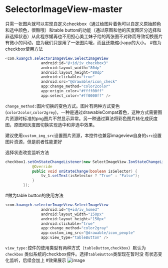 # SelectorImageView-master
只需一张图片就可以实现自定义checkbox（通过给图片着色可以自定义原始颜色和选中颜色，很酷哦）和table button的功能（通过原图和他的灰度图区分选择和非选择状态）从此程序媛再也不用担心美工妹子给的两张图不对称而导致切换图片有微小的闪动，应为我们只是用了一张图片哦，而且还能缩小app的大小。
#做为checkbox使用方法
```java
<com.kuangch.selectorImageView.SelectImageView
                android:id="@+id/iv_checkbox3"
                android:layout_width="80dp"
                android:layout_height="80dp"
                android:clickable="true"
                android:src="@drawable/icon_check"
                app:change_method="color2color"
                app:origin_color="#ffff00ff"
                app:select_color="#ff0000ff" />
```
`change_method:`图片切换的变色方式。图片有两种方式变色(`color2color`,`color2grey`)，一种是通过drawableCompat着色，这种方式需要图片资源时标准的png图片不然显示异常。另一种通过算法将彩色图片转化成灰度图，原图和灰度图切换实现选中和非选中效果。  

建议使用`custom_img_src`设置图片资源，本控件也兼容imageview自身的`src`设置图片资源，但是前者性能更好  

选择状态改变监听方法
```java
checkbox1.setOnStateChangeListener(new SelectImageView.IonStateChangeListener() {
            @Override
            public void onStateChange(boolean isSelector) {
                tv_1.setText(isSelector ? "True" : "False");
            }
        });
```
#做为table button的使用方法
```java
<com.kuangch.selectorImageView.SelectImageView
                android:id="@+id/iv_home3"
                android:layout_width="150px"
                android:layout_height="150px"
                android:clickable="true"
                app:change_method="color2gray"
                app:custom_img_src="@drawable/icon_people"
                app:view_type="tableButton" />
```
`view_type:`控件的使用类型有两种方式（`tableButton`,`checkbox`）默认为`checkbox` 类似系统的checkbox控件。选择`tableButton`类型现在暂时没
有状态变化监听，后续会加上
#效果展示
![image](https://github.com/kuangch/SelectorImageView-master/blob/master/showpiece.GIF)
